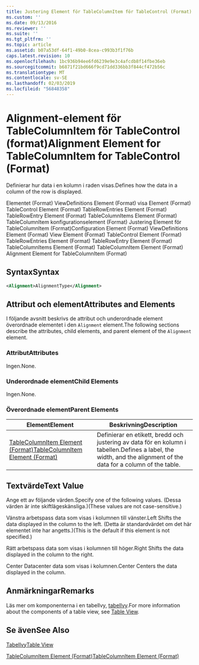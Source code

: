 ```yaml
---
title: Justering Element för TableColumnItem för TableControl (Format) | Microsoft Docs
ms.custom: ''
ms.date: 09/13/2016
ms.reviewer: ''
ms.suite: ''
ms.tgt_pltfrm: ''
ms.topic: article
ms.assetid: b07a53df-64f1-49b0-8cea-c993b3f1f76b
caps.latest.revision: 10
ms.openlocfilehash: 1bc936b94ee6fd6239e9e3c4afcdb8f14fbe36eb
ms.sourcegitcommit: b6871f21bd666f9cd71dd336bb3f844cf472b56c
ms.translationtype: MT
ms.contentlocale: sv-SE
ms.lasthandoff: 02/03/2019
ms.locfileid: "56848358"
---
```

# <a name="alignment-element-for-tablecolumnitem-for-tablecontrol-format"></a><span data-ttu-id="ba4dd-102">Alignment-element för TableColumnItem för TableControl (format)</span><span class="sxs-lookup"><span data-stu-id="ba4dd-102">Alignment Element for TableColumnItem for TableControl (Format)</span></span>

<span data-ttu-id="ba4dd-103">Definierar hur data i en kolumn i raden visas.</span><span class="sxs-lookup"><span data-stu-id="ba4dd-103">Defines how the data in a column of the row is displayed.</span></span>

<span data-ttu-id="ba4dd-104">Elementet (Format) ViewDefinitions Element (Format) visa Element (Format) TableControl Element (Format) TableRowEntries Element (Format) TableRowEntry Element (Format) TableColumnItems Element (Format) TableColumnItem konfigurationselement (Format) Justering Element för TableColumnItem (Format)</span><span class="sxs-lookup"><span data-stu-id="ba4dd-104">Configuration Element (Format) ViewDefinitions Element (Format) View Element (Format) TableControl Element (Format) TableRowEntries Element (Format) TableRowEntry Element (Format) TableColumnItems Element (Format) TableColumnItem Element (Format) Alignment Element for TableColumnItem (Format)</span></span>

## <a name="syntax"></a><span data-ttu-id="ba4dd-105">Syntax</span><span class="sxs-lookup"><span data-stu-id="ba4dd-105">Syntax</span></span>

```xml
<Alignment>AlignmentType</Alignment>
```

## <a name="attributes-and-elements"></a><span data-ttu-id="ba4dd-106">Attribut och element</span><span class="sxs-lookup"><span data-stu-id="ba4dd-106">Attributes and Elements</span></span>

<span data-ttu-id="ba4dd-107">I följande avsnitt beskrivs de attribut och underordnade element överordnade elementet i den `Alignment` element.</span><span class="sxs-lookup"><span data-stu-id="ba4dd-107">The following sections describe the attributes, child elements, and parent element of the `Alignment` element.</span></span>

### <a name="attributes"></a><span data-ttu-id="ba4dd-108">Attribut</span><span class="sxs-lookup"><span data-stu-id="ba4dd-108">Attributes</span></span>

<span data-ttu-id="ba4dd-109">Ingen.</span><span class="sxs-lookup"><span data-stu-id="ba4dd-109">None.</span></span>

### <a name="child-elements"></a><span data-ttu-id="ba4dd-110">Underordnade element</span><span class="sxs-lookup"><span data-stu-id="ba4dd-110">Child Elements</span></span>

<span data-ttu-id="ba4dd-111">Ingen.</span><span class="sxs-lookup"><span data-stu-id="ba4dd-111">None.</span></span>

### <a name="parent-elements"></a><span data-ttu-id="ba4dd-112">Överordnade element</span><span class="sxs-lookup"><span data-stu-id="ba4dd-112">Parent Elements</span></span>

|<span data-ttu-id="ba4dd-113">Element</span><span class="sxs-lookup"><span data-stu-id="ba4dd-113">Element</span></span>|<span data-ttu-id="ba4dd-114">Beskrivning</span><span class="sxs-lookup"><span data-stu-id="ba4dd-114">Description</span></span>|
|-------------|-----------------|
|[<span data-ttu-id="ba4dd-115">TableColumnItem Element (Format)</span><span class="sxs-lookup"><span data-stu-id="ba4dd-115">TableColumnItem Element (Format)</span></span>](./tablecolumnitem-element-for-tablecolumnitems-for-tablecontrol-format.md)|<span data-ttu-id="ba4dd-116">Definierar en etikett, bredd och justering av data för en kolumn i tabellen.</span><span class="sxs-lookup"><span data-stu-id="ba4dd-116">Defines a label, the width, and the alignment of the data for a column of the table.</span></span>|

## <a name="text-value"></a><span data-ttu-id="ba4dd-117">Textvärde</span><span class="sxs-lookup"><span data-stu-id="ba4dd-117">Text Value</span></span>

<span data-ttu-id="ba4dd-118">Ange ett av följande värden.</span><span class="sxs-lookup"><span data-stu-id="ba4dd-118">Specify one of the following values.</span></span> <span data-ttu-id="ba4dd-119">(Dessa värden är inte skiftlägeskänsliga.)</span><span class="sxs-lookup"><span data-stu-id="ba4dd-119">(These values are not case-sensitive.)</span></span>

<span data-ttu-id="ba4dd-120">Vänstra arbetspass data som visas i kolumnen till vänster.</span><span class="sxs-lookup"><span data-stu-id="ba4dd-120">Left Shifts the data displayed in the column to the left.</span></span> <span data-ttu-id="ba4dd-121">(Detta är standardvärdet om det här elementet inte har angetts.)</span><span class="sxs-lookup"><span data-stu-id="ba4dd-121">(This is the default if this element is not specified.)</span></span>

<span data-ttu-id="ba4dd-122">Rätt arbetspass data som visas i kolumnen till höger.</span><span class="sxs-lookup"><span data-stu-id="ba4dd-122">Right Shifts the data displayed in the column to the right.</span></span>

<span data-ttu-id="ba4dd-123">Center Datacenter data som visas i kolumnen.</span><span class="sxs-lookup"><span data-stu-id="ba4dd-123">Center Centers the data displayed in the column.</span></span>

## <a name="remarks"></a><span data-ttu-id="ba4dd-124">Anmärkningar</span><span class="sxs-lookup"><span data-stu-id="ba4dd-124">Remarks</span></span>

<span data-ttu-id="ba4dd-125">Läs mer om komponenterna i en tabellvy, [tabellvy](./creating-a-table-view.md).</span><span class="sxs-lookup"><span data-stu-id="ba4dd-125">For more information about the components of a table view, see [Table View](./creating-a-table-view.md).</span></span>

## <a name="see-also"></a><span data-ttu-id="ba4dd-126">Se även</span><span class="sxs-lookup"><span data-stu-id="ba4dd-126">See Also</span></span>

[<span data-ttu-id="ba4dd-127">Tabellvy</span><span class="sxs-lookup"><span data-stu-id="ba4dd-127">Table View</span></span>](./creating-a-table-view.md)

[<span data-ttu-id="ba4dd-128">TableColumnItem Element (Format)</span><span class="sxs-lookup"><span data-stu-id="ba4dd-128">TableColumnItem Element (Format)</span></span>](./tablecolumnitem-element-for-tablecolumnitems-for-tablecontrol-format.md)
